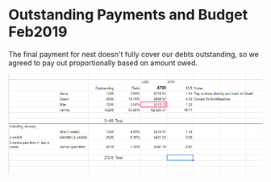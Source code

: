# Outstanding Payments and Budget Feb2019

The final payment for nest doesn't fully cover our debts outstanding, so we agreed to pay out proportionally based on amount owed.

![](../../.gitbook/assets/image%20%2811%29.png)

